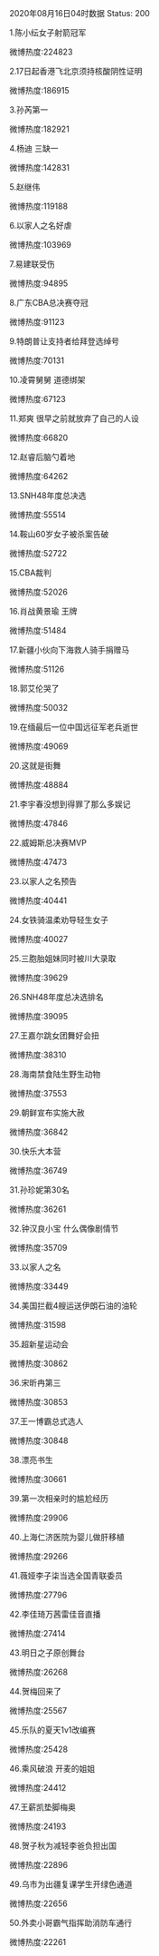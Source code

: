 2020年08月16日04时数据
Status: 200

1.陈小纭女子射箭冠军

微博热度:224823

2.17日起香港飞北京须持核酸阴性证明

微博热度:186915

3.孙芮第一

微博热度:182921

4.杨迪 三缺一

微博热度:142831

5.赵继伟

微博热度:119188

6.以家人之名好虐

微博热度:103969

7.易建联受伤

微博热度:94895

8.广东CBA总决赛夺冠

微博热度:91123

9.特朗普让支持者给拜登选绰号

微博热度:70131

10.凌霄舅舅 道德绑架

微博热度:67123

11.郑爽 很早之前就放弃了自己的人设

微博热度:66820

12.赵睿后脑勺着地

微博热度:64262

13.SNH48年度总决选

微博热度:55514

14.鞍山60岁女子被杀案告破

微博热度:52722

15.CBA裁判

微博热度:52026

16.肖战黄景瑜 王牌

微博热度:51484

17.新疆小伙向下海救人骑手捐赠马

微博热度:51126

18.郭艾伦哭了

微博热度:50032

19.在缅最后一位中国远征军老兵逝世

微博热度:49069

20.这就是街舞

微博热度:48884

21.李宇春没想到得罪了那么多娱记

微博热度:47846

22.威姆斯总决赛MVP

微博热度:47473

23.以家人之名预告

微博热度:40441

24.女铁骑温柔劝导轻生女子

微博热度:40027

25.三胞胎姐妹同时被川大录取

微博热度:39629

26.SNH48年度总决选排名

微博热度:39095

27.王嘉尔跳女团舞好会扭

微博热度:38310

28.海南禁食陆生野生动物

微博热度:37553

29.朝鲜宣布实施大赦

微博热度:36842

30.快乐大本营

微博热度:36749

31.孙珍妮第30名

微博热度:36261

32.钟汉良小宝 什么偶像剧情节

微博热度:35709

33.以家人之名

微博热度:33449

34.美国拦截4艘运送伊朗石油的油轮

微博热度:31598

35.超新星运动会

微博热度:30862

36.宋昕冉第三

微博热度:30853

37.王一博霸总式选人

微博热度:30848

38.漂亮书生

微博热度:30661

39.第一次相亲时的尴尬经历

微博热度:29906

40.上海仁济医院为婴儿做肝移植

微博热度:29266

41.薇娅李子柒当选全国青联委员

微博热度:27796

42.李佳琦万茜雷佳音直播

微博热度:27414

43.明日之子原创舞台

微博热度:26268

44.贺梅回来了

微博热度:25567

45.乐队的夏天1v1改编赛

微博热度:25428

46.乘风破浪 开麦的姐姐

微博热度:24412

47.王薪凯垫脚梅奥

微博热度:24193

48.贺子秋为减轻李爸负担出国

微博热度:22896

49.乌市为出疆复课学生开绿色通道

微博热度:22656

50.外卖小哥霸气指挥助消防车通行

微博热度:22261

